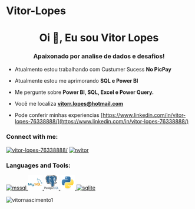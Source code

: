 # Vitor-Lopes

<h1 align="center">Oi 👋, Eu sou Vitor Lopes</h1>
<h3 align="center">Apaixonado por analise de dados e desafios!</h3>

- Atualmento estou trabalhando com Custumer Sucess **No PicPay**

- Atualmente estou me aprimorando **SQL e Power BI**

- Me pergunte sobre **Power BI, SQL, Excel e Power Query.**

- Você me localiza **vitorr.lopes@hotmail.com**

- Pode conferir minhas experiencias [https://www.linkedin.com/in/vitor-lopes-76338888/](https://www.linkedin.com/in/vitor-lopes-76338888/)

<h3 align="left">Connect with me:</h3>
<p align="left">
<a href="https://linkedin.com/in/vitor-lopes-76338888/" target="blank"><img align="center" src="https://raw.githubusercontent.com/rahuldkjain/github-profile-readme-generator/master/src/images/icons/Social/linked-in-alt.svg" alt="vitor-lopes-76338888/" height="30" width="40" /></a>
<a href="https://instagram.com/nvitor" target="blank"><img align="center" src="https://raw.githubusercontent.com/rahuldkjain/github-profile-readme-generator/master/src/images/icons/Social/instagram.svg" alt="nvitor" height="30" width="40" /></a>
</p>

<h3 align="left">Languages and Tools:</h3>
<p align="left"> <a href="https://www.microsoft.com/en-us/sql-server" target="_blank" rel="noreferrer"> <img src="https://www.svgrepo.com/show/303229/microsoft-sql-server-logo.svg" alt="mssql" width="40" height="40"/> </a> <a href="https://www.mysql.com/" target="_blank" rel="noreferrer"> <img src="https://raw.githubusercontent.com/devicons/devicon/master/icons/mysql/mysql-original-wordmark.svg" alt="mysql" width="40" height="40"/> </a> <a href="https://www.postgresql.org" target="_blank" rel="noreferrer"> <img src="https://raw.githubusercontent.com/devicons/devicon/master/icons/postgresql/postgresql-original-wordmark.svg" alt="postgresql" width="40" height="40"/> </a> <a href="https://www.python.org" target="_blank" rel="noreferrer"> <img src="https://raw.githubusercontent.com/devicons/devicon/master/icons/python/python-original.svg" alt="python" width="40" height="40"/> </a> <a href="https://www.sqlite.org/" target="_blank" rel="noreferrer"> <img src="https://www.vectorlogo.zone/logos/sqlite/sqlite-icon.svg" alt="sqlite" width="40" height="40"/> </a> </p>

<p><img align="center" src="https://github-readme-stats.vercel.app/api/top-langs?username=vitornascimento1&show_icons=true&locale=en&layout=compact" alt="vitornascimento1" /></p>
